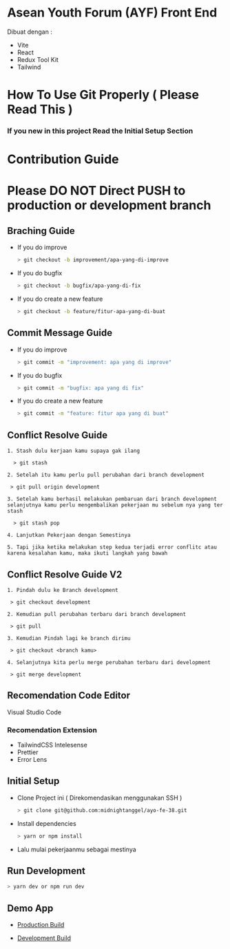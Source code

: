 # Asean Youth Forum (AYF) Front End

Dibuat dengan :
- Vite
- React
- Redux Tool Kit
- Tailwind

# How To Use Git Properly ( Please Read This )

### If you new in this project Read the Initial Setup Section

# Contribution Guide

# Please DO NOT Direct PUSH to production or development branch

## Braching Guide

- If you do improve

  ```bash
  > git checkout -b improvement/apa-yang-di-improve
  ```
- If you do bugfix

  ```bash
  > git checkout -b bugfix/apa-yang-di-fix
  ```
- If you do create a new feature

  ```bash
  > git checkout -b feature/fitur-apa-yang-di-buat
  ```

## Commit Message Guide

- If you do improve

  ```bash
  > git commit -m "improvement: apa yang di improve"
  ```
- If you do bugfix

  ```bash
  > git commit -m "bugfix: apa yang di fix"
  ```
- If you do create a new feature

  ```bash
  > git commit -m "feature: fitur apa yang di buat"
  ```

## Conflict Resolve Guide

    1. Stash dulu kerjaan kamu supaya gak ilang
        
      > git stash

    2. Setelah itu kamu perlu pull perubahan dari branch development

     > git pull origin development

    3. Setelah kamu berhasil melakukan pembaruan dari branch development selanjutnya kamu perlu mengembalikan pekerjaan mu sebelum nya yang ter stash

      > git stash pop

    4. Lanjutkan Pekerjaan dengan Semestinya

    5. Tapi jika ketika melakukan step kedua terjadi error conflitc atau karena kesalahan kamu, maka ikuti langkah yang bawah

## Conflict Resolve Guide V2

    1. Pindah dulu ke Branch development

     > git checkout development

    2. Kemudian pull perubahan terbaru dari branch development

     > git pull

    3. Kemudian Pindah lagi ke branch dirimu

     > git checkout <branch kamu>

    4. Selanjutnya kita perlu merge perubahan terbaru dari development

     > git merge development

## Recomendation Code Editor

Visual Studio Code

### Recomendation Extension

- TailwindCSS Intelesense
- Prettier
- Error Lens

## Initial Setup

- Clone Project ini ( Direkomendasikan menggunakan SSH )

   ```bash
  > git clone git@github.com:midnightanggel/ayo-fe-38.git
  ```
- Install dependencies

   ```bash
  > yarn or npm install
  ```

- Lalu mulai pekerjaanmu sebagai mestinya

## Run Development

   ```bash
   > yarn dev or npm run dev
  ```

## Demo App

- [Production Build]( )

- [Development Build]( )
